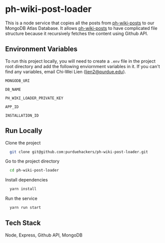 # ph-wiki-post-loader

This is a node service that copies all the posts from [ph-wiki-posts](https://github.com/purduehackers/ph-wiki-posts) to our MongoDB Atlas Database. It allows [ph-wiki-posts](https://github.com/purduehackers/ph-wiki-posts) to have complicated file structure because it recursively fetches the content using Github API.

## Environment Variables

To run this project locally, you will need to create a `.env` file in the project root directory and add the following enviornment variables in it. If you can't find any variables, email Chi-Wei Lien ([lien2@purdue.edu](mailto:lien2@purdue.edu)).

`MONGODB_URI`

`DB_NAME`

`PH_WIKI_LOADER_PRIVATE_KEY`

`APP_ID`

`INSTALLATION_ID`

## Run Locally

Clone the project

```bash
  git clone git@github.com:purduehackers/ph-wiki-post-loader.git
```

Go to the project directory

```bash
  cd ph-wiki-post-loader
```

Install dependencies

```bash
  yarn install
```

Run the service

```bash
  yarn run start
```

## Tech Stack

Node, Express, Github API, MongoDB
